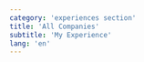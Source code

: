 ```yaml
---
category: 'experiences section'
title: 'All Companies'
subtitle: 'My Experience'
lang: 'en'
---
```

